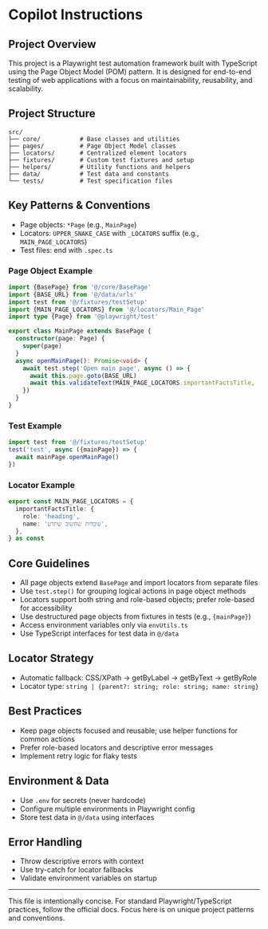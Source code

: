# Copilot Instructions

## Project Overview

This project is a Playwright test automation framework built with TypeScript using the Page Object Model (POM) pattern. It is designed for end-to-end testing of web applications with a focus on maintainability, reusability, and scalability.

## Project Structure

```
src/
├── core/           # Base classes and utilities
├── pages/          # Page Object Model classes
├── locators/       # Centralized element locators
├── fixtures/       # Custom test fixtures and setup
├── helpers/        # Utility functions and helpers
├── data/           # Test data and constants
└── tests/          # Test specification files
```

## Key Patterns & Conventions

- Page objects: `*Page` (e.g., `MainPage`)
- Locators: `UPPER_SNAKE_CASE` with `_LOCATORS` suffix (e.g., `MAIN_PAGE_LOCATORS`)
- Test files: end with `.spec.ts`

### Page Object Example

```typescript
import {BasePage} from '@/core/BasePage'
import {BASE_URL} from '@/data/urls'
import test from '@/fixtures/testSetup'
import {MAIN_PAGE_LOCATORS} from '@/locators/Main_Page'
import type {Page} from '@playwright/test'

export class MainPage extends BasePage {
  constructor(page: Page) {
    super(page)
  }
  async openMainPage(): Promise<void> {
    await test.step('Open main page', async () => {
      await this.page.goto(BASE_URL)
      await this.validateText(MAIN_PAGE_LOCATORS.importantFactsTitle, 'עובדות שחשוב שתדע')
    })
  }
}
```

### Test Example

```typescript
import test from '@/fixtures/testSetup'
test('test', async ({mainPage}) => {
  await mainPage.openMainPage()
})
```

### Locator Example

```typescript
export const MAIN_PAGE_LOCATORS = {
  importantFactsTitle: {
    role: 'heading',
    name: 'עובדות שחשוב שתדע',
  },
} as const
```

## Core Guidelines

- All page objects extend `BasePage` and import locators from separate files
- Use `test.step()` for grouping logical actions in page object methods
- Locators support both string and role-based objects; prefer role-based for accessibility
- Use destructured page objects from fixtures in tests (e.g., `{mainPage}`)
- Access environment variables only via `envUtils.ts`
- Use TypeScript interfaces for test data in `@/data`

## Locator Strategy

- Automatic fallback: CSS/XPath → getByLabel → getByText → getByRole
- Locator type: `string | {parent?: string; role: string; name: string}`

## Best Practices

- Keep page objects focused and reusable; use helper functions for common actions
- Prefer role-based locators and descriptive error messages
- Implement retry logic for flaky tests

## Environment & Data

- Use `.env` for secrets (never hardcode)
- Configure multiple environments in Playwright config
- Store test data in `@/data` using interfaces

## Error Handling

- Throw descriptive errors with context
- Use try-catch for locator fallbacks
- Validate environment variables on startup

---

This file is intentionally concise. For standard Playwright/TypeScript practices, follow the official docs. Focus here is on unique project patterns and conventions.
